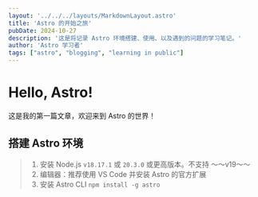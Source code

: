 ```yaml
---
layout: '../../../layouts/MarkdownLayout.astro'
title: 'Astro 的开始之旅'
pubDate: 2024-10-27
description: '这是将记录 Astro 环境搭建、使用、以及遇到的问题的学习笔记。'
author: 'Astro 学习者'
tags: ["astro", "blogging", "learning in public"]
---
```


# Hello, Astro!  

这是我的第一篇文章，欢迎来到 Astro 的世界！

## 搭建 Astro 环境

> 1. 安装 Node.js `v18.17.1` 或 `20.3.0` 或更高版本。不支持 ～～v19～～  
> 2. 编辑器：推荐使用 VS Code 并安装 Astro 的官方扩展
> 3. 安装 Astro CLI `npm install -g astro`  
